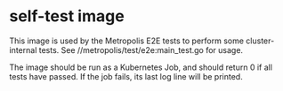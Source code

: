 self-test image
===

This image is used by the Metropolis E2E tests to perform some cluster-internal
tests. See //metropolis/test/e2e:main_test.go for usage.

The image should be run as a Kubernetes Job, and should return 0 if all tests
have passed. If the job fails, its last log line will be printed.